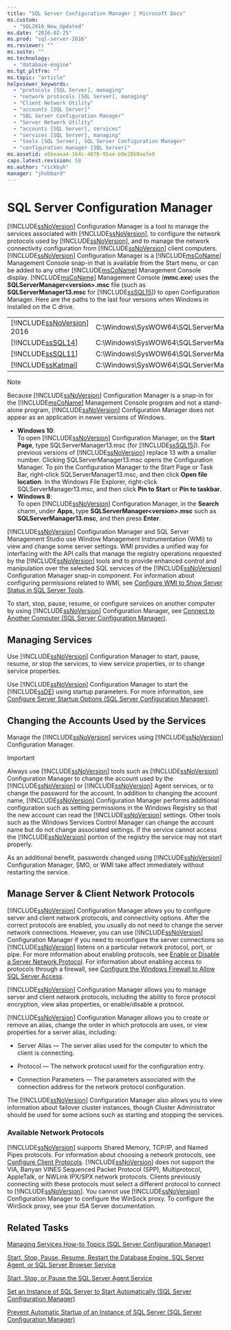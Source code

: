 ```yaml
---
title: "SQL Server Configuration Manager | Microsoft Docs"
ms.custom: 
  - "SQL2016_New_Updated"
ms.date: "2016-02-25"
ms.prod: "sql-server-2016"
ms.reviewer: ""
ms.suite: ""
ms.technology: 
  - "database-engine"
ms.tgt_pltfrm: ""
ms.topic: "article"
helpviewer_keywords: 
  - "protocols [SQL Server], managing"
  - "network protocols [SQL Server], managing"
  - "Client Network Utility"
  - "accounts [SQL Server]"
  - "SQL Server Configuration Manager"
  - "Server Network Utility"
  - "accounts [SQL Server], services"
  - "services [SQL Server], managing"
  - "tools [SQL Server], SQL Server Configuration Manager"
  - "configuration manager [SQL Server]"
ms.assetid: e6beaea4-164c-4078-95ae-b9e28b0aefe8
caps.latest.revision: 58
ms.author: "rickbyh"
manager: "jhubbard"
---
```

# SQL Server Configuration Manager
  [!INCLUDE[ssNoVersion](../advanced-analytics/r-services/includes/ssnoversion-md.md)] Configuration Manager is a tool to manage the services associated with [!INCLUDE[ssNoVersion](../advanced-analytics/r-services/includes/ssnoversion-md.md)], to configure the network protocols used by [!INCLUDE[ssNoVersion](../advanced-analytics/r-services/includes/ssnoversion-md.md)], and to manage the network connectivity configuration from [!INCLUDE[ssNoVersion](../advanced-analytics/r-services/includes/ssnoversion-md.md)] client computers. [!INCLUDE[ssNoVersion](../advanced-analytics/r-services/includes/ssnoversion-md.md)] Configuration Manager is a [!INCLUDE[msCoName](../advanced-analytics/r-services/tutorials/includes/msconame-md.md)] Management Console snap-in that is available from the Start menu, or can be added to any other [!INCLUDE[msCoName](../advanced-analytics/r-services/tutorials/includes/msconame-md.md)] Management Console display. [!INCLUDE[msCoName](../advanced-analytics/r-services/tutorials/includes/msconame-md.md)] Management Console (**mmc.exe**) uses the **SQLServerManager\<version>.msc** file (such as **SQLServerManager13.msc** for [!INCLUDE[ssSQL15](../analysis-services/powershell/includes/sssql15-md.md)]) to open Configuration Manager. Here are the paths to the last four versions when Windows in installed on the C drive.  
  
|||  
|-|-|  
|[!INCLUDE[ssNoVersion](../advanced-analytics/r-services/includes/ssnoversion-md.md)] 2016|C:\Windows\SysWOW64\SQLServerManager13.msc|  
|[!INCLUDE[ssSQL14](../analysis-services/includes/sssql14-md.md)]|C:\Windows\SysWOW64\SQLServerManager12.msc|  
|[!INCLUDE[ssSQL11](../analysis-services/includes/sssql11-md.md)]|C:\Windows\SysWOW64\SQLServerManager11.msc|  
|[!INCLUDE[ssKatmai](../analysis-services/data-mining/includes/sskatmai-md.md)]|C:\Windows\SysWOW64\SQLServerManager10.msc|  
  
> [!NOTE]  
>  Because [!INCLUDE[ssNoVersion](../advanced-analytics/r-services/includes/ssnoversion-md.md)] Configuration Manager is a snap-in for the [!INCLUDE[msCoName](../advanced-analytics/r-services/tutorials/includes/msconame-md.md)] Management Console program and not a stand-alone program, [!INCLUDE[ssNoVersion](../advanced-analytics/r-services/includes/ssnoversion-md.md)] Configuration Manager does not appear as an application in newer versions of Windows.  
>   
>  -   **Windows 10**:  
>          To open [!INCLUDE[ssNoVersion](../advanced-analytics/r-services/includes/ssnoversion-md.md)] Configuration Manager, on the **Start Page**, type SQLServerManager13.msc (for [!INCLUDE[ssSQL15](../analysis-services/powershell/includes/sssql15-md.md)]). For previous versions of [!INCLUDE[ssNoVersion](../advanced-analytics/r-services/includes/ssnoversion-md.md)] replace 13 with a smaller number. Clicking SQLServerManager13.msc opens the Configuration Manager. To pin the Configuration Manager to the Start Page or Task Bar, right-click SQLServerManager13.msc, and then click **Open file location**. In the Windows File Explorer, right-click SQLServerManager13.msc, and then click **Pin to Start** or **Pin to taskbar**.  
> -   **Windows 8**:  
>          To open [!INCLUDE[ssNoVersion](../advanced-analytics/r-services/includes/ssnoversion-md.md)] Configuration Manager, in the **Search** charm, under **Apps**, type **SQLServerManager\<version>.msc** such as **SQLServerManager13.msc**, and then press **Enter**.  
  
 [!INCLUDE[ssNoVersion](../advanced-analytics/r-services/includes/ssnoversion-md.md)] Configuration Manager and SQL Server Management Studio use Window Management Instrumentation (WMI) to view and change some server settings. WMI provides a unified way for interfacing with the API calls that manage the registry operations requested by the [!INCLUDE[ssNoVersion](../advanced-analytics/r-services/includes/ssnoversion-md.md)] tools and to provide enhanced control and manipulation over the selected SQL services of the [!INCLUDE[ssNoVersion](../advanced-analytics/r-services/includes/ssnoversion-md.md)] Configuration Manager snap-in component. For information about configuring permissions related to WMI, see [Configure WMI to Show Server Status in SQL Server Tools](http://msdn.microsoft.com/library/7e97197b-ed4d-40d1-9a52-9ab1d92401d7).  
  
 To start, stop, pause, resume, or configure services on another computer by using [!INCLUDE[ssNoVersion](../advanced-analytics/r-services/includes/ssnoversion-md.md)] Configuration Manager, see [Connect to Another Computer &#40;SQL Server Configuration Manager&#41;](../database-engine/configure/windows/scm-services-connect-to-another-computer.md).  
  
## Managing Services  
 Use [!INCLUDE[ssNoVersion](../advanced-analytics/r-services/includes/ssnoversion-md.md)] Configuration Manager to start, pause, resume, or stop the services, to view service properties, or to change service properties.  
  
 Use [!INCLUDE[ssNoVersion](../advanced-analytics/r-services/includes/ssnoversion-md.md)] Configuration Manager to start the [!INCLUDE[ssDE](../analysis-services/instances/install/windows/includes/ssde-md.md)] using startup parameters.  For more information, see [Configure Server Startup Options &#40;SQL Server Configuration Manager&#41;](../database-engine/configure/windows/scm-services-configure-server-startup-options.md).  
  
## Changing the Accounts Used by the Services  
 Manage the [!INCLUDE[ssNoVersion](../advanced-analytics/r-services/includes/ssnoversion-md.md)] services using [!INCLUDE[ssNoVersion](../advanced-analytics/r-services/includes/ssnoversion-md.md)] Configuration Manager.  
  
> [!IMPORTANT]  
>  Always use [!INCLUDE[ssNoVersion](../advanced-analytics/r-services/includes/ssnoversion-md.md)] tools such as [!INCLUDE[ssNoVersion](../advanced-analytics/r-services/includes/ssnoversion-md.md)] Configuration Manager to change the account used by the [!INCLUDE[ssNoVersion](../advanced-analytics/r-services/includes/ssnoversion-md.md)] or [!INCLUDE[ssNoVersion](../advanced-analytics/r-services/includes/ssnoversion-md.md)] Agent services, or to change the password for the account. In addition to changing the account name, [!INCLUDE[ssNoVersion](../advanced-analytics/r-services/includes/ssnoversion-md.md)] Configuration Manager performs additional configuration such as setting permissions in the Windows Registry so that the new account can read the [!INCLUDE[ssNoVersion](../advanced-analytics/r-services/includes/ssnoversion-md.md)] settings. Other tools such as the Windows Services Control Manager can change the account name but do not change associated settings. If the service cannot access the [!INCLUDE[ssNoVersion](../advanced-analytics/r-services/includes/ssnoversion-md.md)] portion of the registry the service may not start properly.  
  
 As an additional benefit, passwords changed using [!INCLUDE[ssNoVersion](../advanced-analytics/r-services/includes/ssnoversion-md.md)] Configuration Manager, SMO, or WMI take affect immediately without restarting the service.  
  
## Manage Server & Client Network Protocols  
 [!INCLUDE[ssNoVersion](../advanced-analytics/r-services/includes/ssnoversion-md.md)] Configuration Manager allows you to configure server and client network protocols, and connectivity options. After the correct protocols are enabled, you usually do not need to change the server network connections. However, you can use [!INCLUDE[ssNoVersion](../advanced-analytics/r-services/includes/ssnoversion-md.md)] Configuration Manager if you need to reconfigure the server connections so [!INCLUDE[ssNoVersion](../advanced-analytics/r-services/includes/ssnoversion-md.md)] listens on a particular network protocol, port, or pipe. For more information about enabling protocols, see [Enable or Disable a Server Network Protocol](../database-engine/configure/windows/enable-or-disable-a-server-network-protocol.md). For information about enabling access to protocols through a firewall, see [Configure the Windows Firewall to Allow SQL Server Access](../sql-server/install/configure-the-windows-firewall-to-allow-sql-server-access.md).  
  
 [!INCLUDE[ssNoVersion](../advanced-analytics/r-services/includes/ssnoversion-md.md)] Configuration Manager allows you to manage server and client network protocols, including the ability to force protocol encryption, view alias properties, or enable/disable a protocol.  
  
 [!INCLUDE[ssNoVersion](../advanced-analytics/r-services/includes/ssnoversion-md.md)] Configuration Manager allows you to create or remove an alias, change the order in which protocols are uses, or view properties for a server alias, including:  
  
-   Server Alias — The server alias used for the computer to which the client is connecting.  
  
-   Protocol — The network protocol used for the configuration entry.  
  
-   Connection Parameters — The parameters associated with the connection address for the network protocol configuration.  
  
 The [!INCLUDE[ssNoVersion](../advanced-analytics/r-services/includes/ssnoversion-md.md)] Configuration Manager also allows you to view information about failover cluster instances, though Cluster Administrator should be used for some actions such as starting and stopping the services.  
  
### Available Network Protocols  
 [!INCLUDE[ssNoVersion](../advanced-analytics/r-services/includes/ssnoversion-md.md)] supports Shared Memory, TCP/IP, and Named Pipes protocols. For information about choosing a network protocols, see [Configure Client Protocols](../database-engine/configure/windows/configure-client-protocols.md). [!INCLUDE[ssNoVersion](../advanced-analytics/r-services/includes/ssnoversion-md.md)] does not support the VIA, Banyan VINES Sequenced Packet Protocol (SPP), Multiprotocol, AppleTalk, or NWLink IPX/SPX network protocols. Clients previously connecting with these protocols must select a different protocol to connect to [!INCLUDE[ssNoVersion](../advanced-analytics/r-services/includes/ssnoversion-md.md)]. You cannot use [!INCLUDE[ssNoVersion](../advanced-analytics/r-services/includes/ssnoversion-md.md)] Configuration Manager to configure the WinSock proxy. To configure the WinSock proxy, see your ISA Server documentation.  
  
## Related Tasks  
 [Managing Services How-to Topics &#40;SQL Server Configuration Manager&#41;](http://msdn.microsoft.com/library/78dee169-df0c-4c95-9af7-bf033bc9fdc6)  
  
 [Start, Stop, Pause, Resume, Restart the Database Engine, SQL Server Agent, or SQL Server Browser Service](../database-engine/configure/windows/start-stop-pause-resume-restart-sql-server-services.md)  
  
 [Start, Stop, or Pause the SQL Server Agent Service](http://msdn.microsoft.com/library/c95a9759-dd30-4ab6-9ab0-087bb3bfb97c)  
  
 [Set an Instance of SQL Server to Start Automatically &#40;SQL Server Configuration Manager&#41;](../database-engine/configure/windows/scm-services-set-an-instance-to-start-automatically.md)  
  
 [Prevent Automatic Startup of an Instance of SQL Server &#40;SQL Server Configuration Manager&#41;](../database-engine/configure/windows/scm-services-prevent-automatic-startup-of-an-instance.md)  
  
  